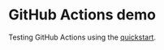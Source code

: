 # GitHub Actions demo
Testing GitHub Actions using the [quickstart](https://docs.github.com/en/actions/quickstart).
